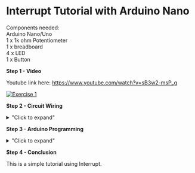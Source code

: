 # Interrupt Tutorial with Arduino Nano 

Components needed: </br>
Arduino Nano/Uno </br>
1 x 1k ohm Potentiometer </br>
1 x breadboard </br>
4 x LED </br>
1 x Button </br>

**Step 1 - Video**

Youtube link here: https://www.youtube.com/watch?v=sB3w2-msP_g

[![Exercise 1](https://img.youtube.com/vi/sB3w2-msP_g/0.jpg)](https://www.youtube.com/watch?v=sB3w2-msP_g)

**Step 2 - Circuit Wiring**

<details>
<summary>"Click to expand"</summary>

<p align = "centre">
  
<img src="https://github.com/hamdibadrul/Embeded-Design/blob/main/Week%207/Fritzing%20picture.PNG" width = "500" height = "500" /> <img src="https://github.com/hamdibadrul/Embeded-Design/blob/main/Week%207/Circuit.jpeg" width = "400" height = "600" />
 
Simply complete the circuit connection according to the picture above. </br>
</details>

**Step 3 - Arduino Programming**

<details>
<summary>"Click to expand"</summary>
You can look at the code here --> <a href="https://github.com/hamdibadrul/Embeded-Design/blob/main/Week%207/Interrupt.ino"> Arduino Code </a> 

![Code 1](https://user-images.githubusercontent.com/73819661/102435770-21976d00-4052-11eb-847a-086d247469a6.PNG) </br>
![Code 2](https://user-images.githubusercontent.com/73819661/102435776-23f9c700-4052-11eb-93b2-a3b84ed62359.PNG)

In setup function --> attachInterrupt(digitalPinToInterrupt(button), pressInterrupt, LOW); shows that the pin will be intrupted whenever the value is zero or LOW. When this happen,
it will automatically goes to pressInterrupt function and execute everything inside. However, the code in loop function are still running but the output will prioritize 
the interrupt function when it is executed.
</details>

**Step 4 - Conclusion** 

This is a simple tutorial using Interrupt.
